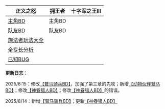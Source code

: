 | 正义之怒                                     | 拥王者 | 十字军之王III |
| -------------------------------------------- | ------ | ------------- |
| [主角BD](Wotr/Wotr-BD-Ldr/)                  | 主角BD |               |
| [队友BD](Wotr/Wotr-BD-Tm8/)                  | 队友BD |               |
| [施法者玩法大全](/Wotr/Wotr-Analysis-Spell/) |        |               |
| [全专长分析](/Wotr/Wotr-Analysis-Feature/)   |        |               |
| [已知BUG](/Wotr/Wotr-Bug-Statistics)         |        |               |

**更新日志**：

2025/8:15：修改[【鷲马骑兵BD】](Wotr/Wotr-BD-Ldr/Hippogriff)，加强了第三章的先攻；新增[【动物伙伴鷲马BD】](Wotr/Wotr-BD-Ldr/Hippogriff#动物伙伴鷲马的加点)；修改[【神眷猎人BD】](Wotr/Wotr-BD-Ldr/README#近战神眷猎人)；修改[【神眷猎人BD】](Wotr/Wotr-BD-Ldr/README#近战神眷猎人)的错误。

2025/8/14：新增[【鷲马骑兵BD】](Wotr/Wotr-BD-Ldr/Hippogriff)；更新[【神眷猎人BD】](Wotr/Wotr-BD-Ldr/README#近战神眷猎人)
